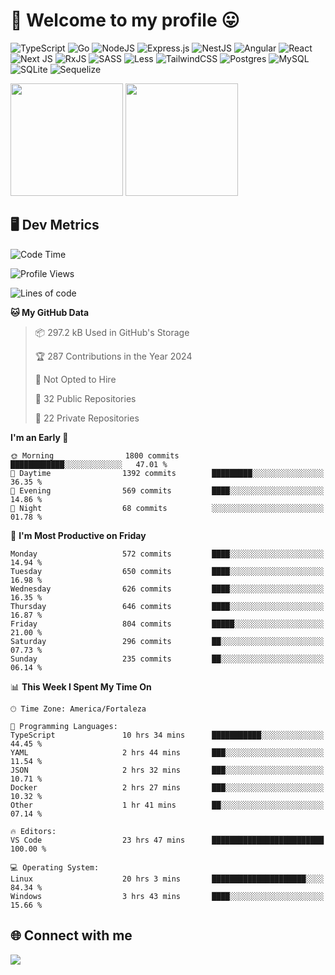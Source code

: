 # 🎉 Welcome to my profile 😛

![TypeScript](https://img.shields.io/badge/typescript-%23007ACC.svg?style=for-the-badge&logo=typescript&logoColor=white)
![Go](https://img.shields.io/badge/go-%2300ADD8.svg?style=for-the-badge&logo=go&logoColor=white)
![NodeJS](https://img.shields.io/badge/node.js-6DA55F?style=for-the-badge&logo=node.js&logoColor=white)
![Express.js](https://img.shields.io/badge/express.js-%23404d59.svg?style=for-the-badge&logo=express&logoColor=%2361DAFB)
![NestJS](https://img.shields.io/badge/nestjs-%23E0234E.svg?style=for-the-badge&logo=nestjs&logoColor=white)
![Angular](https://img.shields.io/badge/angular-%23DD0031.svg?style=for-the-badge&logo=angular&logoColor=white)
![React](https://img.shields.io/badge/react-%2320232a.svg?style=for-the-badge&logo=react&logoColor=%2361DAFB)
![Next JS](https://img.shields.io/badge/Next-black?style=for-the-badge&logo=next.js&logoColor=white)
![RxJS](https://img.shields.io/badge/rxjs-%23B7178C.svg?style=for-the-badge&logo=reactivex&logoColor=white)
![SASS](https://img.shields.io/badge/SASS-hotpink.svg?style=for-the-badge&logo=SASS&logoColor=white)
![Less](https://img.shields.io/badge/less-2B4C80?style=for-the-badge&logo=less&logoColor=white)
![TailwindCSS](https://img.shields.io/badge/tailwindcss-%2338B2AC.svg?style=for-the-badge&logo=tailwind-css&logoColor=white)
![Postgres](https://img.shields.io/badge/postgres-%23316192.svg?style=for-the-badge&logo=postgresql&logoColor=white)
![MySQL](https://img.shields.io/badge/mysql-4479A1.svg?style=for-the-badge&logo=mysql&logoColor=white)
![SQLite](https://img.shields.io/badge/sqlite-%2307405e.svg?style=for-the-badge&logo=sqlite&logoColor=white)
![Sequelize](https://img.shields.io/badge/Sequelize-52B0E7?style=for-the-badge&logo=Sequelize&logoColor=white)

<div>
  <img height="180em" src="https://github-readme-stats.vercel.app/api?username=VinicciusSantos&include_all_commits=true&count_private=true&theme=github_dark"/>
  <img height="180em" src="https://github-readme-stats.vercel.app/api/top-langs/?username=VinicciusSantos&langs_count=6&layout=compact&include_all_commits=true&count_private=true&theme=github_dark"/>
</div>

## 🖥️ Dev Metrics

<!--START_SECTION:waka-->
![Code Time](http://img.shields.io/badge/Code%20Time-2%2C082%20hrs%2032%20mins-blue)

![Profile Views](http://img.shields.io/badge/Profile%20Views-0-blue)

![Lines of code](https://img.shields.io/badge/From%20Hello%20World%20I%27ve%20Written-5.5%20million%20lines%20of%20code-blue)

**🐱 My GitHub Data** 

> 📦 297.2 kB Used in GitHub's Storage 
 > 
> 🏆 287 Contributions in the Year 2024
 > 
> 🚫 Not Opted to Hire
 > 
> 📜 32 Public Repositories 
 > 
> 🔑 22 Private Repositories 
 > 
**I'm an Early 🐤** 

```text
🌞 Morning                1800 commits        ████████████░░░░░░░░░░░░░   47.01 % 
🌆 Daytime                1392 commits        █████████░░░░░░░░░░░░░░░░   36.35 % 
🌃 Evening                569 commits         ████░░░░░░░░░░░░░░░░░░░░░   14.86 % 
🌙 Night                  68 commits          ░░░░░░░░░░░░░░░░░░░░░░░░░   01.78 % 
```
📅 **I'm Most Productive on Friday** 

```text
Monday                   572 commits         ████░░░░░░░░░░░░░░░░░░░░░   14.94 % 
Tuesday                  650 commits         ████░░░░░░░░░░░░░░░░░░░░░   16.98 % 
Wednesday                626 commits         ████░░░░░░░░░░░░░░░░░░░░░   16.35 % 
Thursday                 646 commits         ████░░░░░░░░░░░░░░░░░░░░░   16.87 % 
Friday                   804 commits         █████░░░░░░░░░░░░░░░░░░░░   21.00 % 
Saturday                 296 commits         ██░░░░░░░░░░░░░░░░░░░░░░░   07.73 % 
Sunday                   235 commits         ██░░░░░░░░░░░░░░░░░░░░░░░   06.14 % 
```


📊 **This Week I Spent My Time On** 

```text
🕑︎ Time Zone: America/Fortaleza

💬 Programming Languages: 
TypeScript               10 hrs 34 mins      ███████████░░░░░░░░░░░░░░   44.45 % 
YAML                     2 hrs 44 mins       ███░░░░░░░░░░░░░░░░░░░░░░   11.54 % 
JSON                     2 hrs 32 mins       ███░░░░░░░░░░░░░░░░░░░░░░   10.71 % 
Docker                   2 hrs 27 mins       ███░░░░░░░░░░░░░░░░░░░░░░   10.32 % 
Other                    1 hr 41 mins        ██░░░░░░░░░░░░░░░░░░░░░░░   07.14 % 

🔥 Editors: 
VS Code                  23 hrs 47 mins      █████████████████████████   100.00 % 

💻 Operating System: 
Linux                    20 hrs 3 mins       █████████████████████░░░░   84.34 % 
Windows                  3 hrs 43 mins       ████░░░░░░░░░░░░░░░░░░░░░   15.66 % 
```


<!--END_SECTION:waka-->

## 🌐 Connect with me

<a href="https://www.linkedin.com/in/vinicius-guedes-b817aa223/"><img src="https://img.shields.io/badge/LinkedIn-0077B5?style=for-the-badge&logo=linkedin&logoColor=white"/></a>

